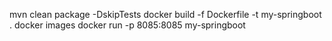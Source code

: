 mvn clean package -DskipTests
docker build -f Dockerfile -t my-springboot .
docker images
docker run -p 8085:8085 my-springboot